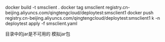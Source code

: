 docker build -t smsclient .
docker tag smsclient registry.cn-beijing.aliyuncs.com/qingtengcloud/deploytest:smsclient1
docker push registry.cn-beijing.aliyuncs.com/qingtengcloud/deploytest:smsclient1
k -n deploytest apply -f smsclient.yaml

目录中的jar是不可用的 模拟jar包 
